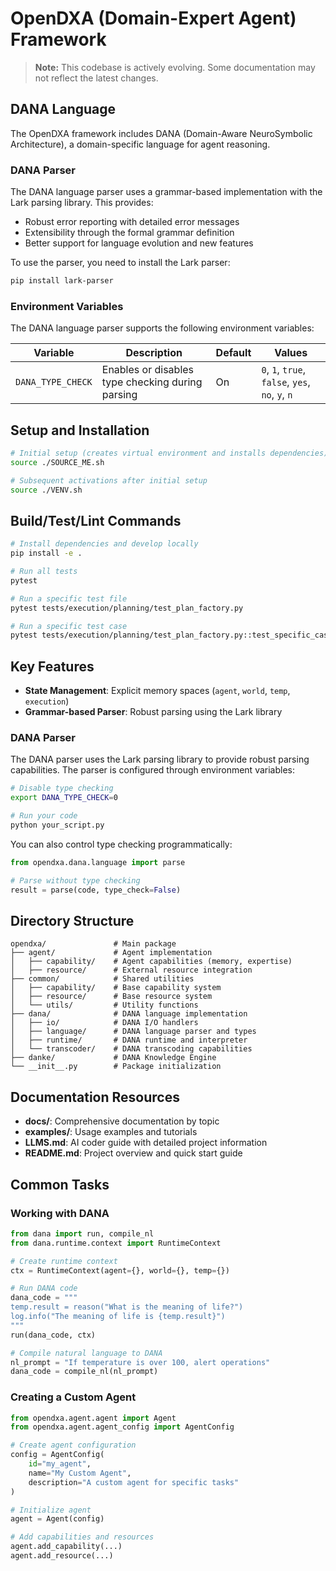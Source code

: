 # OpenDXA (Domain-Expert Agent) Framework

> **Note:** This codebase is actively evolving. Some documentation may not reflect the latest changes.

## DANA Language

The OpenDXA framework includes DANA (Domain-Aware NeuroSymbolic Architecture), a domain-specific language for agent reasoning.

### DANA Parser

The DANA language parser uses a grammar-based implementation with the Lark parsing library. This provides:

- Robust error reporting with detailed error messages
- Extensibility through the formal grammar definition
- Better support for language evolution and new features

To use the parser, you need to install the Lark parser:
```bash
pip install lark-parser
```

### Environment Variables

The DANA language parser supports the following environment variables:

| Variable | Description | Default | Values |
|----------|-------------|---------|--------|
| `DANA_TYPE_CHECK` | Enables or disables type checking during parsing | On | `0`, `1`, `true`, `false`, `yes`, `no`, `y`, `n` |

## Setup and Installation

```bash
# Initial setup (creates virtual environment and installs dependencies)
source ./SOURCE_ME.sh

# Subsequent activations after initial setup
source ./VENV.sh
```

## Build/Test/Lint Commands

```bash
# Install dependencies and develop locally
pip install -e .

# Run all tests
pytest

# Run a specific test file
pytest tests/execution/planning/test_plan_factory.py

# Run a specific test case
pytest tests/execution/planning/test_plan_factory.py::test_specific_case
```

## Key Features

- **State Management**: Explicit memory spaces (`agent`, `world`, `temp`, `execution`)
- **Grammar-based Parser**: Robust parsing using the Lark library

### DANA Parser

The DANA parser uses the Lark parsing library to provide robust parsing capabilities. The parser is configured through environment variables:

```bash
# Disable type checking
export DANA_TYPE_CHECK=0

# Run your code
python your_script.py
```

You can also control type checking programmatically:

```python
from opendxa.dana.language import parse

# Parse without type checking
result = parse(code, type_check=False)
```

## Directory Structure

```
opendxa/               # Main package
├── agent/             # Agent implementation
│   ├── capability/    # Agent capabilities (memory, expertise)
│   ├── resource/      # External resource integration
├── common/            # Shared utilities
│   ├── capability/    # Base capability system
│   ├── resource/      # Base resource system
│   └── utils/         # Utility functions
├── dana/              # DANA language implementation
│   ├── io/            # DANA I/O handlers
│   ├── language/      # DANA language parser and types
│   ├── runtime/       # DANA runtime and interpreter
│   └── transcoder/    # DANA transcoding capabilities
├── danke/             # DANA Knowledge Engine
└── __init__.py        # Package initialization
```

## Documentation Resources

- **docs/**: Comprehensive documentation by topic
- **examples/**: Usage examples and tutorials
- **LLMS.md**: AI coder guide with detailed project information
- **README.md**: Project overview and quick start guide

## Common Tasks

### Working with DANA

```python
from dana import run, compile_nl
from dana.runtime.context import RuntimeContext

# Create runtime context
ctx = RuntimeContext(agent={}, world={}, temp={})

# Run DANA code
dana_code = """
temp.result = reason("What is the meaning of life?")
log.info("The meaning of life is {temp.result}")
"""
run(dana_code, ctx)

# Compile natural language to DANA
nl_prompt = "If temperature is over 100, alert operations"
dana_code = compile_nl(nl_prompt)
```

### Creating a Custom Agent

```python
from opendxa.agent.agent import Agent
from opendxa.agent.agent_config import AgentConfig

# Create agent configuration
config = AgentConfig(
    id="my_agent",
    name="My Custom Agent",
    description="A custom agent for specific tasks"
)

# Initialize agent
agent = Agent(config)

# Add capabilities and resources
agent.add_capability(...)
agent.add_resource(...)
```
